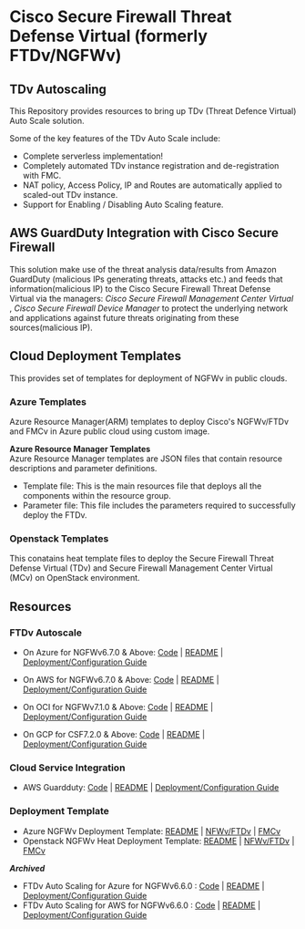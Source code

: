 # Cisco Secure Firewall Threat Defense Virtual (formerly FTDv/NGFWv) 
## TDv Autoscaling

This Repository provides resources to bring up TDv (Threat Defence Virtual) Auto Scale solution.

Some of the key features of the TDv Auto Scale include:

* Complete serverless implementation!
* Completely automated TDv instance registration and de-registration with FMC.
* NAT policy, Access Policy, IP and Routes are automatically applied to scaled-out TDv instance.
* Support for Enabling / Disabling Auto Scaling feature.

## AWS GuardDuty Integration with Cisco Secure Firewall
This solution make use of the threat analysis data/results from Amazon GuardDuty (malicious IPs generating threats, attacks etc.) and feeds that information(malicious IP) to the Cisco Secure Firewall Threat Defense Virtual via the managers: *Cisco Secure Firewall Management Center Virtual* , *Cisco Secure Firewall Device Manager* to protect the underlying network and applications against future threats originating from these sources(malicious IP).

## Cloud Deployment Templates

This provides set of templates for deployment of NGFWv in public clouds.

### Azure Templates

Azure Resource Manager(ARM) templates to deploy Cisco's NGFWv/FTDv and FMCv in Azure public cloud using custom image.

**Azure Resource Manager Templates**<br>
Azure Resource Manager templates are JSON files that contain resource descriptions and parameter definitions.
* Template file: This is the main resources file that deploys all the components within the resource group.
* Parameter file: This file includes the parameters required to successfully deploy the FTDv.

### Openstack Templates

This conatains heat template files to deploy the Secure Firewall Threat Defense Virtual (TDv) and Secure Firewall Management Center Virtual (MCv) on OpenStack environment.

## Resources

### FTDv Autoscale

* On Azure for NGFWv6.7.0 & Above: [Code](autoscale/azure/)     |     [README](autoscale/azure/README.md)     |     [Deployment/Configuration Guide](autoscale/azure/ftdv-azure-autoscale-v67.pdf)

* On AWS for NGFWv6.7.0 & Above: [Code](autoscale/aws/)     |     [README](autoscale/aws/README.md)     |     [Deployment/Configuration Guide](autoscale/aws/deploy-ftdv-auto-scale-for-aws.pdf)

* On OCI for NGFWv7.1.0 & Above: [Code](autoscale/oci/)     |     [README](autoscale/oci/README.md)     |     [Deployment/Configuration Guide](autoscale/oci/deploy_autoscale_tdv_oci.pdf)
* On GCP for CSF7.2.0 & Above: [Code](autoscale/gcp/)     |     [README](autoscale/gcp/README.md)     |     [Deployment/Configuration Guide](autoscale/gcp/deploy-tdv-auto-scale-for-gcp.pdf)

### Cloud Service Integration    

* AWS Guardduty: [Code](cloud-service-integration/aws/guardduty/)     |     [README](cloud-service-integration/aws/guardduty/README.md)     |     [Deployment/Configuration Guide](cloud-service-integration/aws/guardduty/Cisco_NGFWv_AWS_GuardDuty_Integration_User_Configuration_Guide.pdf)


### Deployment Template
* Azure NGFWv Deployment Template: [README](deployment-templates/azure/README.md) | [NFWv/FTDv](deployment-templates/azure/CiscoSecureFirewallVirtual-7.2.0/ftdv/README.md)  |   [FMCv](deployment-templates/azure/CiscoSecureFirewallVirtual-7.2.0/fmcv/README.md)
* Openstack NGFWv Heat Deployment Template: [README](deployment-templates/openstack/README.md) | [NFWv/FTDv](deployment-templates/openstack/FTDv/README.md)  |   [FMCv](deployment-templates/openstack/FMCv/README.md)


***Archived***
* FTDv Auto Scaling for Azure for NGFWv6.6.0 : [Code](archive/autoscale/azure/NGFWv6.6.0/)     |     [README](autoscale/azure/NGFWv6.6.0/README.md)     |     [Deployment/Configuration Guide](autoscale/azure/NGFWv6.6.0/deploy-ftdv-auto-scale-for-azure.pdf)
* FTDv Auto Scaling for AWS for NGFWv6.6.0 : [Code](archive/autoscale/aws/NGFWv6.6.0/)     |     [README](autoscale/aws/NGFWv6.6.0/README.md)     |     [Deployment/Configuration Guide](autoscale/aws/NGFWv6.6.0/deploy-ftdv-auto-scale-for-aws.pdf)

